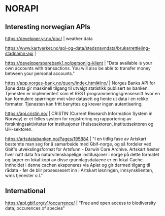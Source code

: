 # NORAPI
## Interesting norwegian APIs

https://developer.yr.no/doc/ | weather data

https://www.kartverket.no/api-og-data/stedsnavndata/brukarrettleiing-stadnamn-api | 

https://developersparebank1.no/personlig-klient | "Data available is your own accounts with transactions. You will also be able to transfer money between your personal accounts."

https://app.norges-bank.no/query/index.html#/no/ | Norges Banks API for åpne data gir maskinell tilgang til utvalgt statistikk publisert av banken. Tjenesten er implementert som et REST programmeringsgrensesnitt hvor en kan formulere spørringer mot våre datasett og hente ut data i en rekke formater. Tjenesten kan fritt benyttes og krever ingen autentisering.

https://api.cristin.no/ | CRISTIN (Current Research Information System in Norway) er et felles system for registrering og rapportering av forskningsaktiviteter for institusjoner i helsesektoren, instituttsektoren og UH-sektoren. 

https://artsdatabanken.no/Pages/195884 | "I en tidlig fase av Artskart bestemte man seg for å samarbeide med Gbif-norge, og så fordeler ved Gbif's utvekslingsformat for Artsfunn - Darwin Core Archive. Artskart høster hver natt data fra naturvitenskapelige institusjoner i norge på dette formatet og lagrer en lokal kopi av disse grunnlagsdataene er en lokal Cache. Innholdet i denne cachen eksponeres via Apiet og gir dermed tilgang til rådata - før de blir prosessesert inn i Artskart løsningen, innsynsklienten, wms tjenester o.l."

## International

https://api.gbif.org/v1/occurrence/ | "Free and open access to biodiversity data; occurences of species"
